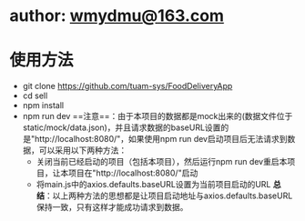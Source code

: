 # author: wmydmu@163.com
# 使用方法
- git clone https://github.com/tuam-sys/FoodDeliveryApp
- cd sell
- npm install
- npm run dev
==注意==：由于本项目的数据都是mock出来的(数据文件位于static/mock/data.json)，并且请求数据的baseURL设置的是"http://localhost:8080/"，如果使用npm run dev启动项目后无法请求到数据，可以采用以下两种方法：
	- 关闭当前已经启动的项目（包括本项目），然后运行npm run dev重启本项目，让本项目在"http://localhost:8080/"启动
	- 将main.js中的axios.defaults.baseURL设置为当前项目启动的URL
**总结**：以上两种方法的思想都是让项目启动地址与axios.defaults.baseURL保持一致，只有这样才能成功请求到数据。